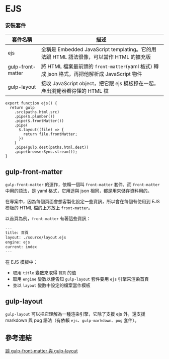 # EJS

### 安裝套件

| 套件名稱          | 描述                                                                                        |
| ----------------- | ------------------------------------------------------------------------------------------- |
| ejs               | 全稱是 Embedded JavaScript templating。它的用法跟 HTML 語法很像，可以當作 HTML 的擴充版     |
| gulp-front-matter | 將 HTML 檔案最前頭的 `front-matter`(yaml 格式) 轉成 json 格式，再把他解析成 JavaScript 物件 |
| gulp-layout       | 接收 JavaScript object，把它跟 ejs 模板摻在一起，產出瀏覽器看得懂的 HTML 檔                 |

```js{5,6,7,8,9,10}
export function ejs() {
  return gulp
    .src(paths.html.src)
    .pipe($.plumber())
    .pipe($.frontMatter())
    .pipe(
      $.layout((file) => {
        return file.frontMatter;
      })
    )
    .pipe(gulp.dest(paths.html.dest))
    .pipe(browserSync.stream());
}
```

## gulp-front-matter

`gulp-front-matter` 的運作，依賴一個叫 `front-matter` 套件，而 `front-matter` 中用的語法，是 yaml 格式，它用途與 json 相同，都是用來儲存資料用的。

在專案中，因為每個頁面會想客製化設定一些資訊，所以會在每個有使用到 EJS 模板的 HTML 檔的上方放上 `front-matter`。

以首頁為例，`front-matter` 有著這些資訊：

```html
---
title: 首頁
layout: ./source/layout.ejs
engine: ejs
current: index
---
```

在 EJS 模板中：

- 取用 `title` 變數來取得 `首頁` 的值
- 取用 `engine` 變數以便告知 `gulp-layout` 套件要用 `ejs` 引擎來渲染首頁
- 並以 `layout` 變數中設定的檔案當作模板

## gulp-layout

`gulp-layout` 可以把它理解為一種渲染引擎，它除了支援 ejs 外，還支援 markdown 與 pug 語法（有依賴 `ejs`、`gulp-markdown`、`pug` 套件）。

## 參考連結

[談 gulp-front-matter 與 gulp-layout](https://ithelp.ithome.com.tw/articles/10223783)
